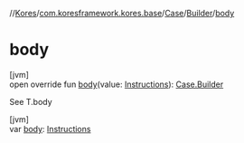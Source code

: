 //[Kores](../../../../index.md)/[com.koresframework.kores.base](../../index.md)/[Case](../index.md)/[Builder](index.md)/[body](body.md)

# body

[jvm]\
open override fun [body](body.md)(value: [Instructions](../../../com.koresframework.kores/-instructions/index.md)): [Case.Builder](index.md)

See T.body

[jvm]\
var [body](body.md): [Instructions](../../../com.koresframework.kores/-instructions/index.md)
